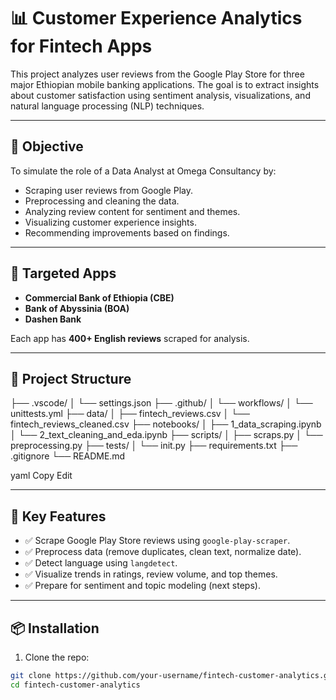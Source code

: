 # 📊 Customer Experience Analytics for Fintech Apps

This project analyzes user reviews from the Google Play Store for three major Ethiopian mobile banking applications. The goal is to extract insights about customer satisfaction using sentiment analysis, visualizations, and natural language processing (NLP) techniques.

---

## 🚀 Objective

To simulate the role of a Data Analyst at Omega Consultancy by:

- Scraping user reviews from Google Play.
- Preprocessing and cleaning the data.
- Analyzing review content for sentiment and themes.
- Visualizing customer experience insights.
- Recommending improvements based on findings.

---

## 🏦 Targeted Apps

- **Commercial Bank of Ethiopia (CBE)**
- **Bank of Abyssinia (BOA)**
- **Dashen Bank**

Each app has **400+ English reviews** scraped for analysis.

---

## 📁 Project Structure

├── .vscode/
│ └── settings.json
├── .github/
│ └── workflows/
│ └── unittests.yml
├── data/
│ ├── fintech_reviews.csv
│ └── fintech_reviews_cleaned.csv
├── notebooks/
│ ├── 1_data_scraping.ipynb
│ └── 2_text_cleaning_and_eda.ipynb
├── scripts/
│ ├── scraps.py
│ └── preprocessing.py
├── tests/
│ └── init.py
├── requirements.txt
├── .gitignore
└── README.md

yaml
Copy
Edit

---

## 🧠 Key Features

- ✅ Scrape Google Play Store reviews using `google-play-scraper`.
- ✅ Preprocess data (remove duplicates, clean text, normalize date).
- ✅ Detect language using `langdetect`.
- ✅ Visualize trends in ratings, review volume, and top themes.
- ✅ Prepare for sentiment and topic modeling (next steps).

---

## 📦 Installation

1. Clone the repo:
```bash
git clone https://github.com/your-username/fintech-customer-analytics.git
cd fintech-customer-analytics